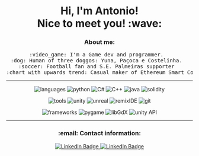 <h1 align="center"> Hi, I'm Antonio!</br>Nice to meet you! :wave: </h1>

<div align="center">

<h3>About me:</h3>
<pre>
:video_game: I'm a Game dev and programmer.  
:dog: Human of three doggos: Yuna, Paçoca e Costelinha.  
:soccer: Football fan and S.E. Palmeiras supporter  
:chart_with_upwards_trend: Casual maker of Ethereum Smart Contracts and Dapps.
</pre>

</div>

----

<div align="center">

![languages](https://img.shields.io/static/v1?label=&message=Languages:&color=111&style=flat-square)
![python](https://img.shields.io/static/v1?logo=python&label=&message=python&color=36465D&style=flat-square&link=)
![C#](https://custom-icon-badges.demolab.com/badge/C%23-%23239120.svg?logo=c_sharp&label=&message=C%23&color=36465D&style=flat-square)
![C++](https://img.shields.io/static/v1?logo=c%2B%2B&label=&message=C%2B%2B&color=36465D&logoColor=blue&style=flat-square)
![java](https://img.shields.io/static/v1?logo=openjdk&label=&message=Java&color=36465D&logoColor=red&style=flat-square)
![solidity](https://img.shields.io/static/v1?logo=solidity&label=&message=solidity&color=36465D&logoColor=AAA&style=flat-square)

![tools](https://img.shields.io/static/v1?label=&message=Tools:&color=111&style=flat-square)
![unity](https://img.shields.io/static/v1?logo=Unity&label=&message=Unity&color=36465D&logoColor=AAA&style=flat-square)
![unreal](https://img.shields.io/static/v1?logo=unrealengine&label=&message=Unreal&color=36465D&logoColor=black&style=flat-square)
![remixIDE](https://img.shields.io/static/v1?logo=solidity&label=&message=RemixIDE&color=36465D&logoColor=blue&style=flat-square)
![git](https://img.shields.io/static/v1?logo=git&label=&message=git&color=36465D&logoColor=red&style=flat-square)

![frameworks](https://img.shields.io/static/v1?label=&message=Frameworks:&color=111&style=flat-square)
![pygame](https://custom-icon-badges.demolab.com/badge/pygame-150458.svg?logo=pygame&label=&message=Pygame&color=36465D&style=flat-square&link=)
![libGdX](https://img.shields.io/static/v1?logo=openjdk&label=&message=LibGdX&color=36465D&logoColor=red&style=flat-square)
![unity API](https://img.shields.io/static/v1?logo=Unity&label=&message=Unity%20API&color=36465D&logoColor=AAA&style=flat-square)

</div>

----

<div align="center">
<h3>:email: Contact information:</h3>
  <a href="https://www.linkedin.com/in/antonio-carlos-russo/">
    <img src="https://custom-icon-badges.demolab.com/badge/LinkedIn-0A66C2?logo=linkedin-white&logoColor=fff)" alt="LinkedIn Badge"/>
  </a>
  <a href="https://antoniocrorusso.github.io/PortfolioWebsite/">
    <img src="https://custom-icon-badges.demolab.com/badge/Portfolio-FFF2F2?logo=briefcase&logoColor=fff)" alt="LinkedIn Badge"/>
  </a>

</div>
